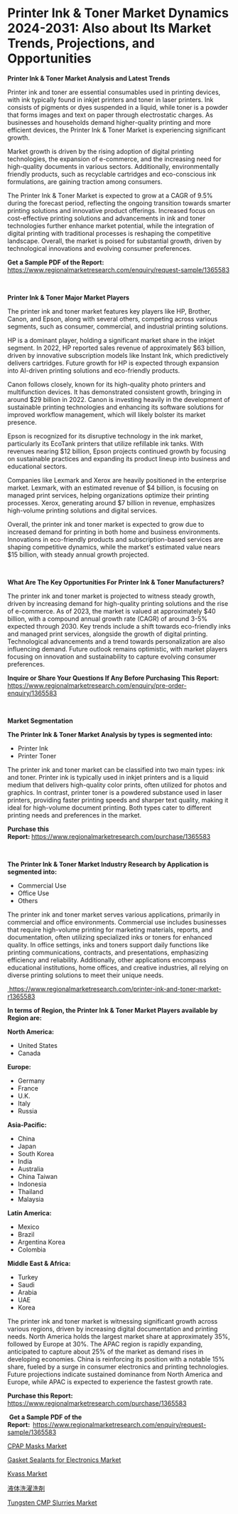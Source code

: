 <p><h1>Printer Ink & Toner Market Dynamics 2024-2031: Also about Its Market Trends, Projections, and Opportunities</h1></p><p><strong>Printer Ink & Toner Market Analysis and Latest Trends</strong></p>
<p><p>Printer ink and toner are essential consumables used in printing devices, with ink typically found in inkjet printers and toner in laser printers. Ink consists of pigments or dyes suspended in a liquid, while toner is a powder that forms images and text on paper through electrostatic charges. As businesses and households demand higher-quality printing and more efficient devices, the Printer Ink & Toner Market is experiencing significant growth.</p><p>Market growth is driven by the rising adoption of digital printing technologies, the expansion of e-commerce, and the increasing need for high-quality documents in various sectors. Additionally, environmentally friendly products, such as recyclable cartridges and eco-conscious ink formulations, are gaining traction among consumers.</p><p>The Printer Ink & Toner Market is expected to grow at a CAGR of 9.5% during the forecast period, reflecting the ongoing transition towards smarter printing solutions and innovative product offerings. Increased focus on cost-effective printing solutions and advancements in ink and toner technologies further enhance market potential, while the integration of digital printing with traditional processes is reshaping the competitive landscape. Overall, the market is poised for substantial growth, driven by technological innovations and evolving consumer preferences.</p></p>
<p><strong>Get a Sample PDF of the Report:&nbsp;</strong> <a href="https://www.regionalmarketresearch.com/enquiry/request-sample/1365583">https://www.regionalmarketresearch.com/enquiry/request-sample/1365583</a></p>
<p>&nbsp;</p>
<p><strong>Printer Ink & Toner Major Market Players</strong></p>
<p><p>The printer ink and toner market features key players like HP, Brother, Canon, and Epson, along with several others, competing across various segments, such as consumer, commercial, and industrial printing solutions. </p><p>HP is a dominant player, holding a significant market share in the inkjet segment. In 2022, HP reported sales revenue of approximately $63 billion, driven by innovative subscription models like Instant Ink, which predictively delivers cartridges. Future growth for HP is expected through expansion into AI-driven printing solutions and eco-friendly products.</p><p>Canon follows closely, known for its high-quality photo printers and multifunction devices. It has demonstrated consistent growth, bringing in around $29 billion in 2022. Canon is investing heavily in the development of sustainable printing technologies and enhancing its software solutions for improved workflow management, which will likely bolster its market presence.</p><p>Epson is recognized for its disruptive technology in the ink market, particularly its EcoTank printers that utilize refillable ink tanks. With revenues nearing $12 billion, Epson projects continued growth by focusing on sustainable practices and expanding its product lineup into business and educational sectors.</p><p>Companies like Lexmark and Xerox are heavily positioned in the enterprise market. Lexmark, with an estimated revenue of $4 billion, is focusing on managed print services, helping organizations optimize their printing processes. Xerox, generating around $7 billion in revenue, emphasizes high-volume printing solutions and digital services.</p><p>Overall, the printer ink and toner market is expected to grow due to increased demand for printing in both home and business environments. Innovations in eco-friendly products and subscription-based services are shaping competitive dynamics, while the market's estimated value nears $15 billion, with steady annual growth projected.</p></p>
<p>&nbsp;</p>
<p><strong>What Are The Key Opportunities For Printer Ink & Toner Manufacturers?</strong></p>
<p><p>The printer ink and toner market is projected to witness steady growth, driven by increasing demand for high-quality printing solutions and the rise of e-commerce. As of 2023, the market is valued at approximately $40 billion, with a compound annual growth rate (CAGR) of around 3-5% expected through 2030. Key trends include a shift towards eco-friendly inks and managed print services, alongside the growth of digital printing. Technological advancements and a trend towards personalization are also influencing demand. Future outlook remains optimistic, with market players focusing on innovation and sustainability to capture evolving consumer preferences.</p></p>
<p><strong>Inquire or Share Your Questions If Any Before Purchasing This Report:</strong> <a href="https://www.regionalmarketresearch.com/enquiry/pre-order-enquiry/1365583">https://www.regionalmarketresearch.com/enquiry/pre-order-enquiry/1365583</a></p>
<p>&nbsp;</p>
<p><strong>Market Segmentation</strong></p>
<p><strong>The Printer Ink & Toner Market Analysis by types is segmented into:</strong></p>
<p><ul><li>Printer Ink</li><li>Printer Toner</li></ul></p>
<p><p>The printer ink and toner market can be classified into two main types: ink and toner. Printer ink is typically used in inkjet printers and is a liquid medium that delivers high-quality color prints, often utilized for photos and graphics. In contrast, printer toner is a powdered substance used in laser printers, providing faster printing speeds and sharper text quality, making it ideal for high-volume document printing. Both types cater to different printing needs and preferences in the market.</p></p>
<p><strong>Purchase this Report:&nbsp;</strong><a href="https://www.regionalmarketresearch.com/purchase/1365583">https://www.regionalmarketresearch.com/purchase/1365583</a></p>
<p>&nbsp;</p>
<p><strong>The Printer Ink & Toner Market Industry Research by Application is segmented into:</strong></p>
<p><ul><li>Commercial Use</li><li>Office Use</li><li>Others</li></ul></p>
<p><p>The printer ink and toner market serves various applications, primarily in commercial and office environments. Commercial use includes businesses that require high-volume printing for marketing materials, reports, and documentation, often utilizing specialized inks or toners for enhanced quality. In office settings, inks and toners support daily functions like printing communications, contracts, and presentations, emphasizing efficiency and reliability. Additionally, other applications encompass educational institutions, home offices, and creative industries, all relying on diverse printing solutions to meet their unique needs.</p></p>
<p><a href="https://www.regionalmarketresearch.com/printer-ink-and-toner-market-r1365583">&nbsp;https://www.regionalmarketresearch.com/printer-ink-and-toner-market-r1365583</a></p>
<p><strong>In terms of Region, the Printer Ink & Toner Market Players available by Region are:</strong></p>
<p>
    <p> <strong> North America: </strong>
        <ul>
            <li>United States</li>
            <li>Canada</li>
        </ul>
        </p> 
    <p> <strong> Europe: </strong>
        <ul>
            <li>Germany</li>
            <li>France</li>
            <li>U.K.</li>
            <li>Italy</li>
            <li>Russia</li>
        </ul>
        </p> 
    <p> <strong> Asia-Pacific: </strong>
        <ul>
            <li>China</li>
            <li>Japan</li>
            <li>South Korea</li>
            <li>India</li>
            <li>Australia</li>
            <li>China Taiwan</li>
            <li>Indonesia</li>
            <li>Thailand</li>
            <li>Malaysia</li>
        </ul>
        </p> 
    <p> <strong> Latin America: </strong>
        <ul>
            <li>Mexico</li>
            <li>Brazil</li>
            <li>Argentina Korea</li>
            <li>Colombia</li>
        </ul>
        </p> 
    <p> <strong> Middle East & Africa: </strong>
        <ul>
            <li>Turkey</li>
            <li>Saudi</li>
            <li>Arabia</li>
            <li>UAE</li>
            <li>Korea</li>
        </ul>
    </p>
    </p>
<p><p>The printer ink and toner market is witnessing significant growth across various regions, driven by increasing digital documentation and printing needs. North America holds the largest market share at approximately 35%, followed by Europe at 30%. The APAC region is rapidly expanding, anticipated to capture about 25% of the market as demand rises in developing economies. China is reinforcing its position with a notable 15% share, fueled by a surge in consumer electronics and printing technologies. Future projections indicate sustained dominance from North America and Europe, while APAC is expected to experience the fastest growth rate.</p></p>
<p><strong>Purchase this Report: </strong><a href="https://www.regionalmarketresearch.com/purchase/1365583">https://www.regionalmarketresearch.com/purchase/1365583</a></p>
<p>&nbsp;<strong>Get a Sample PDF of the Report:&nbsp;&nbsp;</strong><a href="https://www.regionalmarketresearch.com/enquiry/request-sample/1365583">https://www.regionalmarketresearch.com/enquiry/request-sample/1365583</a></p>
<p><strong></strong></p>
<p><p><a href="https://medium.com/@aaronherman07/cpap-masks-industry-sector-market-dynamics-and-future-scenarios-2024-2031-ddfb525692aa">CPAP Masks Market</a></p><p><a href="https://issuu.com/reportprime-2/docs/gasket-sealants-for-electronics-mar_f46ce81d8f334f">Gasket Sealants for Electronics Market</a></p><p><a href="https://www.linkedin.com/pulse/kvass-market-size-type-bread-flavor-kvassmilk-kvassothers-product-ujeqe?trackingId=g02SxqBbSYm%2B2ZHRZLdsfQ%3D%3D">Kvass Market</a></p><p><a href="https://medium.com/@waughhelen/%E5%B8%82%E5%A0%B4%E4%BA%88%E6%B8%AC%E3%81%AE%E5%A4%89%E5%8C%96-%E3%82%B0%E3%83%AD%E3%83%BC%E3%83%90%E3%83%AB%E6%B6%B2%E4%BD%93%E6%B4%97%E6%BF%AF%E6%B4%97%E5%89%A4%E5%B8%82%E5%A0%B4%E3%81%AE%E5%8B%95%E5%90%91%E3%81%A8%E5%B0%86%E6%9D%A5%E3%81%AE%E3%83%88%E3%83%AC%E3%83%B3%E3%83%89-2024%E5%B9%B4-2031%E5%B9%B4-8ce8cbacfb11?postPublishedType=repub">液体洗濯洗剤</a></p><p><a href="https://github.com/NancyAlvarado586/Market-Research-Report-List-1/blob/main/tungsten-cmp-slurries-market.md">Tungsten CMP Slurries Market</a></p></p>